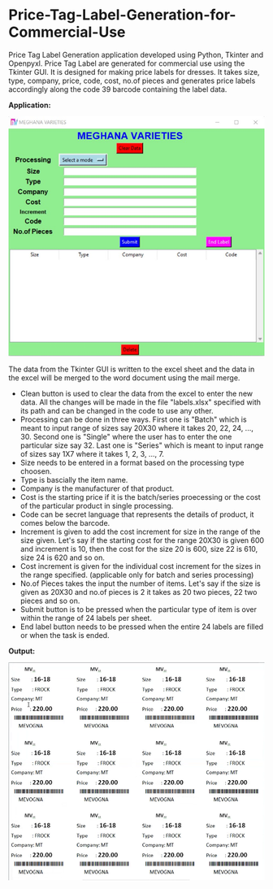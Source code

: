 # Price-Tag-Label-Generation-for-Commercial-Use
Price Tag Label Generation application developed using Python, Tkinter and Openpyxl.
Price Tag Label are generated for commercial use using the Tkinter GUI. It is designed for making price labels for dresses. It takes size, type, company, price, code, cost, no.of pieces and generates price labels accordingly along the code 39 barcode containing the label data.

**Application:**

![](tempsnip.jpg)

The data from the Tkinter GUI is written to the excel sheet and the data in the excel will be merged to the word document using the mail merge.

- Clean button is used to clear the data from the excel to enter the new data. All the changes will be made in the file "labels.xlsx" specified with its path and can be changed in the code to use any other.
- Processing can be done in three ways. First one is "Batch" which is meant to input range of sizes say 20X30 where it takes 20, 22, 24, ..., 30. Second one is "Single" where the user has to enter the one particular size say 32. Last one is "Series" which is meant to input range of sizes say 1X7 where it takes 1, 2, 3, ..., 7.
- Size needs to be entered in a format based on the processing type choosen.
- Type is bascially the item name.
- Company is the manufacturer of that product.
- Cost is the starting price if it is the batch/series proecessing or the cost of the particular product in single processing.
- Code can be secret language that represents the details of product, it comes below the barcode.
- Increment is given to add the cost increment for size in the range of the size given. Let's say if the starting cost for the range 20X30 is given 600 and increment is 10, then the cost for the size 20 is 600, size 22 is 610, size 24 is 620 and so on.
- Cost increment is given for the individual cost increment for the sizes in the range specified. (applicable only for batch and series processing)
- No.of Pieces takes the input the number of items. Let's say if the size is given as 20X30 and no.of pieces is 2 it takes as 20 two pieces, 22 two pieces and so on.
-  Submit button is to be pressed when the particular type of item is over within the range of 24 labels per sheet.
- End label button needs to be pressed when the entire 24 labels are filled or when the task is ended.

**Output:**

![](PriceLabel.png)
